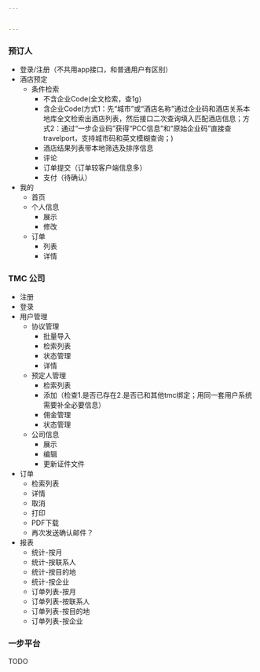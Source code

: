```yaml
---


---
```


<h3 id="预订人">预订人</h3>
<ul>
<li>登录/注册（不共用app接口，和普通用户有区别）</li>
<li>酒店预定
<ul>
<li>条件检索
<ul>
<li>不含企业Code(全文检索，查1g)</li>
<li>含企业Code(方式1：先“城市”或“酒店名称”通过企业码和酒店关系本地库全文检索出酒店列表，然后接口二次查询填入匹配酒店信息；方式2：通过“一步企业码”获得“PCC信息”和“原始企业码”直接查travelport，支持城市码和英文模糊查询；)</li>
<li>酒店结果列表带本地筛选及排序信息</li>
<li>评论</li>
<li>订单提交（订单较客户端信息多）</li>
<li>支付（待确认）</li>
</ul>
</li>
</ul>
</li>
<li>我的
<ul>
<li>首页</li>
<li>个人信息
<ul>
<li>展示</li>
<li>修改</li>
</ul>
</li>
<li>订单
<ul>
<li>列表</li>
<li>详情</li>
</ul>
</li>
</ul>
</li>
</ul>
<h3 id="tmc-公司">TMC 公司</h3>
<ul>
<li>注册</li>
<li>登录</li>
<li>用户管理
<ul>
<li>协议管理
<ul>
<li>批量导入</li>
<li>检索列表</li>
<li>状态管理</li>
<li>详情</li>
</ul>
</li>
<li>预定人管理
<ul>
<li>检索列表</li>
<li>添加（检查1.是否已存在2.是否已和其他tmc绑定；用同一套用户系统需要补全必要信息）</li>
<li>佣金管理</li>
<li>状态管理</li>
</ul>
</li>
<li>公司信息
<ul>
<li>展示</li>
<li>编辑</li>
<li>更新证件文件</li>
</ul>
</li>
</ul>
</li>
<li>订单
<ul>
<li>检索列表</li>
<li>详情</li>
<li>取消</li>
<li>打印</li>
<li>PDF下载</li>
<li>再次发送确认邮件？</li>
</ul>
</li>
<li>报表
<ul>
<li>统计-按月</li>
<li>统计-按联系人</li>
<li>统计-按目的地</li>
<li>统计-按企业</li>
<li>订单列表-按月</li>
<li>订单列表-按联系人</li>
<li>订单列表-按目的地</li>
<li>订单列表-按企业</li>
</ul>
</li>
</ul>
<h3 id="一步平台">一步平台</h3>
<p>TODO</p>

